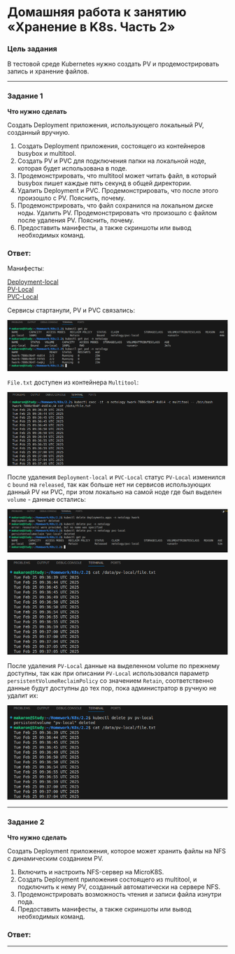 # Домашняя работа к занятию «Хранение в K8s. Часть 2»

### Цель задания

В тестовой среде Kubernetes нужно создать PV и продемострировать запись и хранение файлов.

------

### Задание 1

**Что нужно сделать**

Создать Deployment приложения, использующего локальный PV, созданный вручную.

1. Создать Deployment приложения, состоящего из контейнеров busybox и multitool.
2. Создать PV и PVC для подключения папки на локальной ноде, которая будет использована в поде.
3. Продемонстрировать, что multitool может читать файл, в который busybox пишет каждые пять секунд в общей директории. 
4. Удалить Deployment и PVC. Продемонстрировать, что после этого произошло с PV. Пояснить, почему.
5. Продемонстрировать, что файл сохранился на локальном диске ноды. Удалить PV.  Продемонстрировать что произошло с файлом после удаления PV. Пояснить, почему.
5. Предоставить манифесты, а также скриншоты или вывод необходимых команд.

### Ответ:

Манифесты:

[Deployment-local](https://github.com/AlekseyStroitelev/Homework/blob/main/K8s/2.2/deployment-local.yml)<br/>
[PV-Local](https://github.com/AlekseyStroitelev/Homework/blob/main/K8s/2.2/pv-local.yml)<br/>
[PVC-Local](https://github.com/AlekseyStroitelev/Homework/blob/main/K8s/2.2/pvc-local.yml)

Сервисы стартанули, PV и PVC связались:

![1_1](https://github.com/AlekseyStroitelev/Homework/blob/main/K8s/2.2/screenshots/k8s1_1.png)

`File.txt` доступен из контейнера `Multitool`:

![1_2](https://github.com/AlekseyStroitelev/Homework/blob/main/K8s/2.2/screenshots/k8s1_2.png)

После удаления `Deployment-local` и `PVC-Local` статус `PV-Local` изменился с `bound` на `released`, так как больше нет ни сервисов использующих данный PV ни PVC, при этом локально на самой ноде где был выделен `volume` - данные остались:

![1_3](https://github.com/AlekseyStroitelev/Homework/blob/main/K8s/2.2/screenshots/k8s1_3.png)

![1_4](https://github.com/AlekseyStroitelev/Homework/blob/main/K8s/2.2/screenshots/k8s1_4.png)

После удаления `PV-Local` данные на выделенном volume по прежнему доступны, так как при описании `PV-Local` использовался параметр `persistentVolumeReclaimPolicy` со значением `Retain`, соответственно данные будут доступны до тех пор, пока администратор в ручную не удалит их:

![1_5](https://github.com/AlekseyStroitelev/Homework/blob/main/K8s/2.2/screenshots/k8s1_5.png)

------

### Задание 2

**Что нужно сделать**

Создать Deployment приложения, которое может хранить файлы на NFS с динамическим созданием PV.

1. Включить и настроить NFS-сервер на MicroK8S.
2. Создать Deployment приложения состоящего из multitool, и подключить к нему PV, созданный автоматически на сервере NFS.
3. Продемонстрировать возможность чтения и записи файла изнутри пода. 
4. Предоставить манифесты, а также скриншоты или вывод необходимых команд.

### Ответ:



------
